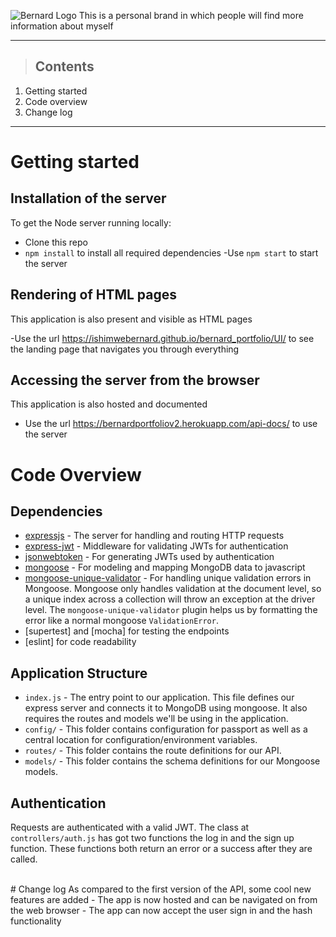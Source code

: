 ![Bernard Logo](https://firebasestorage.googleapis.com/v0/b/portfoliocapstone-1fd25.appspot.com/o/Bernardlogo.png?alt=media&token=5a5da54f-d293-485d-bcea-b9156e3fd641)
This is a personal brand in which people will find more information about myself

---
>## Contents
1. Getting started
2. Code overview
3. Change log

---
# Getting started
## Installation of the server
To get the Node server running locally:

- Clone this repo
- `npm install` to install all required dependencies
-Use `npm start` to start the server

## Rendering of HTML pages
This application is also present and visible as HTML pages

-Use the url <https://ishimwebernard.github.io/bernard_portfolio/UI/> to see the landing page that navigates you through everything

## Accessing the server from the browser
This application is also hosted and documented

- Use the url <https://bernardportfoliov2.herokuapp.com/api-docs/> to use the server

# Code Overview

## Dependencies

- [expressjs](https://github.com/expressjs/express) - The server for handling and routing HTTP requests
- [express-jwt](https://github.com/auth0/express-jwt) - Middleware for validating JWTs for authentication
- [jsonwebtoken](https://github.com/auth0/node-jsonwebtoken) - For generating JWTs used by authentication
- [mongoose](https://github.com/Automattic/mongoose) - For modeling and mapping MongoDB data to javascript 
- [mongoose-unique-validator](https://github.com/blakehaswell/mongoose-unique-validator) - For handling unique validation errors in Mongoose. Mongoose only handles validation at the document level, so a unique index across a collection will throw an exception at the driver level. The `mongoose-unique-validator` plugin helps us by formatting the error like a normal mongoose `ValidationError`.
- [supertest] and [mocha] for testing the endpoints
- [eslint] for code readability
## Application Structure

- `index.js` - The entry point to our application. This file defines our express server and connects it to MongoDB using mongoose. It also requires the routes and models we'll be using in the application.
- `config/` - This folder contains configuration for passport as well as a central location for configuration/environment variables.
- `routes/` - This folder contains the route definitions for our API.
- `models/` - This folder contains the schema definitions for our Mongoose models.

## Authentication

Requests are authenticated with a valid JWT. The class at `controllers/auth.js` has got two functions the log in and the sign up function. These functions both return an error or a success after they are called.


<br />
# Change log
As compared to the first version of the API, some cool new features are added
 - The app is now hosted and can be navigated on from the web browser
 - The app can now accept the user sign in and the hash functionality
